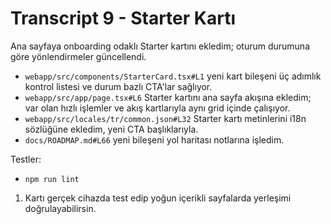 # Transcript 9 - Starter Kartı

Ana sayfaya onboarding odaklı Starter kartını ekledim; oturum durumuna göre yönlendirmeler güncellendi.

- `webapp/src/components/StarterCard.tsx#L1` yeni kart bileşeni üç adımlık kontrol listesi ve durum bazlı CTA'lar sağlıyor.
- `webapp/src/app/page.tsx#L6` Starter kartını ana sayfa akışına ekledim; var olan hızlı işlemler ve akış kartlarıyla aynı grid içinde çalışıyor.
- `webapp/src/locales/tr/common.json#L32` Starter kartı metinlerini i18n sözlüğüne ekledim, yeni CTA başlıklarıyla.
- `docs/ROADMAP.md#L66` yeni bileşeni yol haritası notlarına işledim.

Testler:
- `npm run lint`

1) Kartı gerçek cihazda test edip yoğun içerikli sayfalarda yerleşimi doğrulayabilirsin.

